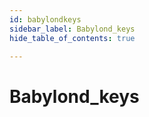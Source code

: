 ```yaml
---
id: babylondkeys
sidebar_label: Babylond_keys
hide_table_of_contents: true

---
```


# Babylond_keys